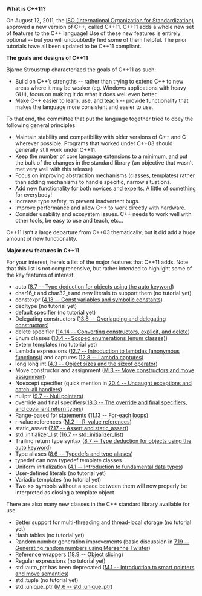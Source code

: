 **What is C++11?**

On August 12, 2011, the [ISO (International Organization for Standardization)](https://www.iso.org/home.html) approved a new version of C++, called C++11. C++11 adds a whole new set of features to the C++ language! Use of these new features is entirely optional -- but you will undoubtedly find some of them helpful. The prior tutorials have all been updated to be C++11 compliant.

**The goals and designs of C++11**

Bjarne Stroustrup characterized the goals of C++11 as such:

- Build on C++’s strengths -- rather than trying to extend C++ to new areas where it may be weaker (eg. Windows applications with heavy GUI), focus on making it do what it does well even better.
- Make C++ easier to learn, use, and teach -- provide functionality that makes the language more consistent and easier to use.

To that end, the committee that put the language together tried to obey the following general principles:

- Maintain stability and compatibility with older versions of C++ and C wherever possible. Programs that worked under C++03 should generally still work under C++11.
- Keep the number of core language extensions to a minimum, and put the bulk of the changes in the standard library (an objective that wasn’t met very well with this release)
- Focus on improving abstraction mechanisms (classes, templates) rather than adding mechanisms to handle specific, narrow situations.
- Add new functionality for both novices and experts. A little of something for everybody!
- Increase type safety, to prevent inadvertent bugs.
- Improve performance and allow C++ to work directly with hardware.
- Consider usability and ecosystem issues. C++ needs to work well with other tools, be easy to use and teach, etc…

C++11 isn’t a large departure from C++03 thematically, but it did add a huge amount of new functionality.

**Major new features in C++11**

For your interest, here’s a list of the major features that C++11 adds. Note that this list is not comprehensive, but rather intended to highlight some of the key features of interest.

- auto ([8.7 -- Type deduction for objects using the auto keyword](https://www.learncpp.com/cpp-tutorial/type-deduction-for-objects-using-the-auto-keyword/))
- char16_t and char32_t and new literals to support them (no tutorial yet)
- constexpr ([4.13 -- Const variables and symbolic constants](https://www.learncpp.com/cpp-tutorial/const-variables-and-symbolic-constants/))
- decltype (no tutorial yet)
- default specifier (no tutorial yet)
- Delegating constructors ([13.8 -- Overlapping and delegating constructors](https://www.learncpp.com/cpp-tutorial/overlapping-and-delegating-constructors/))
- delete specifier ([14.14 -- Converting constructors, explicit, and delete](https://www.learncpp.com/cpp-tutorial/converting-constructors-explicit-and-delete/))
- Enum classes ([10.4 -- Scoped enumerations (enum classes)](https://www.learncpp.com/cpp-tutorial/scoped-enumerations-enum-classes/))
- Extern templates (no tutorial yet)
- Lambda expressions ([12.7 -- Introduction to lambdas (anonymous functions)](https://www.learncpp.com/cpp-tutorial/introduction-to-lambdas-anonymous-functions/)) and captures ([12.8 -- Lambda captures](https://www.learncpp.com/cpp-tutorial/lambda-captures/))
- long long int ([4.3 -- Object sizes and the sizeof operator](https://www.learncpp.com/cpp-tutorial/object-sizes-and-the-sizeof-operator/))
- Move constructor and assignment ([M.3 -- Move constructors and move assignment](https://www.learncpp.com/cpp-tutorial/move-constructors-and-move-assignment/))
- Noexcept specifier (quick mention in [20.4 -- Uncaught exceptions and catch-all handlers](https://www.learncpp.com/cpp-tutorial/uncaught-exceptions-catch-all-handlers/))
- nullptr ([9.7 -- Null pointers](https://www.learncpp.com/cpp-tutorial/null-pointers/))
- override and final specifiers([18.3 -- The override and final specifiers, and covariant return types](https://www.learncpp.com/cpp-tutorial/the-override-and-final-specifiers-and-covariant-return-types/))
- Range-based for statements ([11.13 -- For-each loops](https://www.learncpp.com/cpp-tutorial/for-each-loops/))
- r-value references ([M.2 -- R-value references](https://www.learncpp.com/cpp-tutorial/rvalue-references/))
- static_assert ([7.17 -- Assert and static_assert](https://www.learncpp.com/cpp-tutorial/assert-and-static_assert/))
- std::initializer_list ([16.7 -- std::initializer_list](https://www.learncpp.com/cpp-tutorial/stdinitializer_list/))
- Trailing return type syntax ([8.7 -- Type deduction for objects using the auto keyword](https://www.learncpp.com/cpp-tutorial/type-deduction-for-objects-using-the-auto-keyword/))
- Type aliases ([8.6 -- Typedefs and type aliases](https://www.learncpp.com/cpp-tutorial/typedefs-and-type-aliases/))
- typedef can now typedef template classes
- Uniform initialization ([4.1 -- Introduction to fundamental data types](https://www.learncpp.com/cpp-tutorial/introduction-to-fundamental-data-types/))
- User-defined literals (no tutorial yet)
- Variadic templates (no tutorial yet)
- Two >> symbols without a space between them will now properly be interpreted as closing a template object

There are also many new classes in the C++ standard library available for use.

- Better support for multi-threading and thread-local storage (no tutorial yet)
- Hash tables (no tutorial yet)
- Random number generation improvements (basic discussion in [7.19 -- Generating random numbers using Mersenne Twister](https://www.learncpp.com/cpp-tutorial/generating-random-numbers-using-mersenne-twister/))
- Reference wrappers ([18.9 -- Object slicing](https://www.learncpp.com/cpp-tutorial/object-slicing/))
- Regular expressions (no tutorial yet)
- std::auto_ptr has been deprecated ([M.1 -- Introduction to smart pointers and move semantics](https://www.learncpp.com/cpp-tutorial/introduction-to-smart-pointers-move-semantics/))
- std::tuple (no tutorial yet)
- std::unique_ptr ([M.6 -- std::unique_ptr](https://www.learncpp.com/cpp-tutorial/stdunique_ptr/))